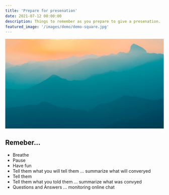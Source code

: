 ```yaml
---
title: 'Prepare for presenation'
date: 2021-07-12 00:00:00
description: Things to remember as you prepare to give a presenation.
featured_image: '/images/demo/demo-square.jpg'
---
```


![](/images/demo/demo-landscape.jpg)

## Remeber...

- Breathe
- Pause
- Have fun
- Tell them what you will tell them ... summarize what will converyed
- Tell them
- Tell them what you told them ... summarize what was convyed
- Questions and Answers ... monitoring online chat
